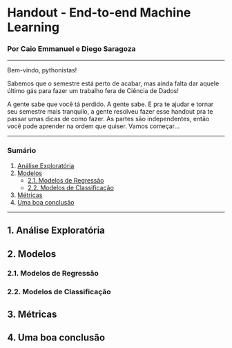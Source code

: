 # Handout - End-to-end Machine Learning

### Por Caio Emmanuel e Diego Saragoza

---

Bem-vindo, pythonistas!

Sabemos que o semestre está perto de acabar, mas ainda falta dar aquele último gás para fazer um trabalho fera de Ciência de Dados!

A gente sabe que você tá perdido. A gente sabe. E pra te ajudar e tornar seu semestre mais tranquilo, a gente resolveu fazer esse handout pra te passar umas dicas de como fazer. As partes são independentes, então você pode aprender na ordem que quiser. Vamos começar...

---

### Sumário

1. [Análise Exploratória](#1-análise-exploratória)
2. [Modelos](#2-modelos)
   - [2.1. Modelos de Regressão](#21-modelos-de-regressão)
   - [2.2. Modelos de Classificação](#22-modelos-de-classificação)
3. [Métricas](#3-métricas)
4. [Uma boa conclusão](#4-uma-boa-conclusão)

---

## 1. Análise Exploratória

## 2. Modelos

### 2.1. Modelos de Regressão

### 2.2. Modelos de Classificação

## 3. Métricas

## 4. Uma boa conclusão